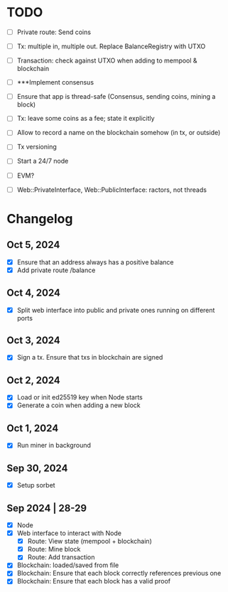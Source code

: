 # TODO
- [ ] Private route: Send coins
- [ ] Tx: multiple in, multiple out. Replace BalanceRegistry with UTXO
- [ ] Transaction: check against UTXO when adding to mempool & blockchain
- [ ] ***Implement consensus
- [ ] Ensure that app is thread-safe (Consensus, sending coins, mining a block)
- [ ] Tx: leave some coins as a fee; state it explicitly
- [ ] Allow to record a name on the blockchain somehow (in tx, or outside)

- [ ] Tx versioning
- [ ] Start a 24/7 node
- [ ] EVM?
- [ ] Web::PrivateInterface, Web::PublicInterface: ractors, not threads

# Changelog

## Oct 5, 2024
- [x] Ensure that an address always has a positive balance
- [x] Add private route /balance

## Oct 4, 2024
- [x] Split web interface into public and private ones running on different ports

## Oct 3, 2024
- [x] Sign a tx. Ensure that txs in blockchain are signed
## Oct 2, 2024
- [x] Load or init ed25519 key when Node starts
- [x] Generate a coin when adding a new block

## Oct 1, 2024
- [x] Run miner in background

## Sep 30, 2024
- [x] Setup sorbet

## Sep 2024 | 28-29
- [x] Node
- [x] Web interface to interact with Node
  - [x] Route: View state (mempool + blockchain)
  - [x] Route: Mine block
  - [x] Route: Add transaction
- [x] Blockchain: loaded/saved from file
- [x] Blockchain: Ensure that each block correctly references previous one
- [x] Blockchain: Ensure that each block has a valid proof